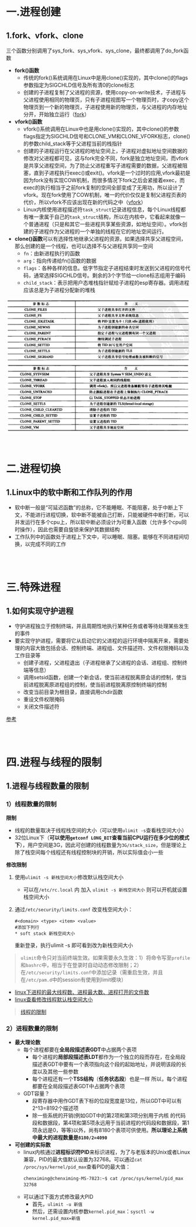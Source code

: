 # 一.进程创建

## 1.fork、vfork、clone

三个函数分别调用了sys_fork、sys_vfork、sys_clone，最终都调用了do_fork函数

* **fork()函数**
    - 传统的fork()系统调用在Linux中是用clone()实现的，其中clone()的flags参数指定为SIGCHLD信号及所有清0的clone标志
    - 创建的子进程复制了父进程的资源，使用copy-on-write技术，子进程与父进程使用相同的物理页，只有子进程视图写一个物理页时，才copy这个物理页到一个新的物理页，子进程使用新的物理页，与父进程的内存地址分开，开始独立运行（[fork](https://github.com/arkingc/note/blob/master/%E6%93%8D%E4%BD%9C%E7%B3%BB%E7%BB%9F/UNIX%E7%8E%AF%E5%A2%83%E9%AB%98%E7%BA%A7%E7%BC%96%E7%A8%8B.md#21-fork)）
* **vfork()函数**
    - vfork()系统调用在Linux中也是用clone()实现的，其中clone()的参数flags指定为SIGCHLD信号和CLONE_VM和CLONE_VFORK标志，clone()的参数child_stack等于父进程当前的栈指针
    - 创建的子进程运行在父进程的地址空间上，子进程对虚拟地址空间数据的修改对父进程都可见，这与fork完全不同，fork是独立地址空间，而vfork是共享父进程空间，为了防止父进程重写子进程需要的数据，父进程被阻塞，直到子进程执行exec()或exit()。vfork是一个过时的应用,vfork最初是因为fork没有实现COW机制，而很多情况下fork之后会紧接着exec，而exec的执行相当于之前fork复制的空间全部变成了无用功，所以设计了vfork。现在fork使用了COW机制，唯一的代价仅仅是复制父进程页表的代价，所以vfork不应该出现在新的代码之中（[vfork](https://github.com/arkingc/note/blob/master/%E6%93%8D%E4%BD%9C%E7%B3%BB%E7%BB%9F/UNIX%E7%8E%AF%E5%A2%83%E9%AB%98%E7%BA%A7%E7%BC%96%E7%A8%8B.md#22-vfork)）
    - Linux内核使用进程描述符`task_struct`记录进程信息，每个Linux线程都有唯一隶属于自己的`task_struct`结构，所以在内核中，它看起来就像一个普通进程（只是和其它一些进程共享某些资源，如地址空间）。vfork创建的子进程作为父进程的一个单独的线程在它的地址空间运行。
* **clone()函数**可以有选择性地继承父进程的资源，如果选择共享父进程空间，那么创建的是一个线程，也可以选择不与父进程共享同一空间
    - `fn`：由新进程执行的函数
    - `arg`：指向传递给fn()函数的数据
    - `flags`：各种各样的信息。低字节指定子进程结束时发送到父进程的信号代码，通常选择SIGCHLD信号。剩余的3个字节给一clone标志组用于编码
    - `child_stack`：表示把用户态堆栈指针赋给子进程的esp寄存器。调用进程应该总是为子进程分配新的堆栈

<div align="center"> <img src="pic/1.png"/> </div>

<br>
<br>

# 二.进程切换

## 1.Linux中的软中断和工作队列的作用

* 软中断一般是“可延迟函数”的总称，它不能睡眠、不能阻塞，处于中断上下文，不能进行进程切换，软中断不能被自己打断，只能被硬件中断打断，可以并发运行在多个cpu上，所以软中断必须设计为可重入函数（允许多个cpu同时操作），因此也需要自旋锁来保护其数据结构
* 工作队列中的函数处于进程上下文中，可以睡眠、阻塞。能够在不同进程间切换，以完成不同的工作

<br>
<br>

# 三.特殊进程

## 1.如何实现守护进程

* 守护进程独立于控制终端，并且周期性地执行某种任务或者等待处理某些发生的事件
* 要实现守护进程，需要将它从启动它的父进程的运行环境中隔离开来，需要处理的内容大致包括会话、控制终端、进程组、文件描述符、文件权限掩码以及工作目录等
    - 创建子进程，父进程退出（子进程继承了父进程的会话、进程组、控制终端等信息）
    - 调用setsid函数，创建一个新会话，使当前进程脱离原会话的控制，使当前进程脱离原进程组的控制，使当前进程脱离原控制终端的控制
    - 改变当前目录为根目录，直接调用chdir函数
    - 重设文件权限掩码
    - 关闭文件描述符

[参考](http://alfred-sun.github.io/blog/2015/06/18/daemon-implementation/)

<br>
<br>

# 四.进程与线程的限制

## 1.进程与线程数量的限制

### 1）线程数量的限制

**限制**

* 线程的数量取决于线程栈空间的大小（可以使用`ulimit -s`查看栈空间大小）
* 32位Linux下（**可以使用`getconf LONG_BIT`查看当前CPU运行在多少位的模式下**），用户空间是3G，因此可创建的线程数量为`3G/stack_size`，但是理论上除了栈空间每个线程还有线程控制块的开销，所以实际值会小一些

**修改限制**

1. 使用`ulimit -s 新栈空间大小`修改默认栈空间大小
    
    * 可以在`/etc/rc.local` 内 加入 `ulimit -s 新栈空间大小` 则可以开机就设置栈空间大小
2. 通过`/etc/security/limits.conf` 改变栈空间大小：
    ```
    #<domain> <type> <item> <value>
    #添加下列行
    * soft stack 新栈空间大小
    ```
    重新登录，执行ulimit -s 即可看到改为新栈空间大小

> `ulimit`命令只对当前终端生效。如果需要永久生效：1）将命令写至`profile`和`bashrc`中，相当于在登录时自动动态修改限制；2）在`/etc/security/limits.conf`中添加记录（需重启生效，并且在`/etc/pam.d`中的session有使用到limit模块）

* [linux下进程的最大线程数、进程最大数、进程打开的文件数](http://www.cnblogs.com/niocai/archive/2012/04/01/2428154.html)
* [linux查看修改线程默认栈空间大小](https://www.cnblogs.com/baiduboy/p/6121197.html)

> [线程的限制](https://github.com/arkingc/note/blob/master/%E6%93%8D%E4%BD%9C%E7%B3%BB%E7%BB%9F/UNIX%E7%8E%AF%E5%A2%83%E9%AB%98%E7%BA%A7%E7%BC%96%E7%A8%8B.md#1%E7%BA%BF%E7%A8%8B%E9%99%90%E5%88%B6)

### 2）进程数量的限制

* **最大理论数**
    - 每个进程都要在**全局段描述表GDT**中占据两个表项
        + 每个进程的**局部段描述表LDT**都作为一个独立的段而存在，在全局段描述表GDT中要有一个表项指向这个段的起始地址，并说明该段的长度以及其他一些参数
        + 每个进程还有一个**TSS结构**（**任务状态段**）也是一样
    所以，每个进程都要在全局段描述表GDT中占据两个表项
    - GDT容量？
        + 段寄存器中用作GDT表下标的位段宽度是13位，所以GDT中可以有2^13=8192个描述项
        + 除一些系统的开销(例如GDT中的第2项和第3项分别用于内核 的代码段和数据段，第4项和第5项永远用于当前进程的代码段和数据段，第1项永远是0，等等)以外，尚有8180个表项可供使用。**所以理论上系统中最大的进程数量是`8180/2=4090`**
* **可创建的实际数**
    - linux内核通过**进程标识符PID**来标识进程，为了与老版本的Unix或者Linux兼容，PID的最大值默认设置为32768。可以通过`cat /proc/sys/kernel/pid_max`查看PID的最大值：
        ```bash
        chenximing@chenximing-MS-7823:~$ cat /proc/sys/kernel/pid_max
        32768
        ```
    - 可以通过下面方式修改最大PID
        + 首先，`ulimit -u 新值`
        + 然后，还需设置内核参数`kernel.pid_max`：`sysctl -w kernel.pid_max=新值`

<br>
<br>
